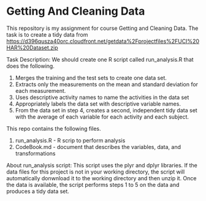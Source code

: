 # Getting And Cleaning Data

This repository is my assignment for course Getting and Cleaning Data. 
The task is to create a tidy data from https://d396qusza40orc.cloudfront.net/getdata%2Fprojectfiles%2FUCI%20HAR%20Dataset.zip

Task Description:
We should create one R script called run_analysis.R that does the following.
 1. Merges the training and the test sets to create one data set.
 2. Extracts only the measurements on the mean and standard deviation for each measurement.
 3. Uses descriptive activity names to name the activities in the data set
 4. Appropriately labels the data set with descriptive variable names.
 5. From the data set in step 4, creates a second, independent tidy data set with the average of each variable for each activity and each subject.

This repo contains the following files.
1. run_analysis.R - R scrip to perform analysis
2. CodeBook.md - document that describes the variables, data, and transformations

About run_analysis script:
This script uses the plyr and dplyr libraries. If the data files for this project is not in your working directory, the script will automatically donwnload it to the working directory and then unzip it.
Once the data is available, the script performs steps 1 to 5 on the data and produces a tidy data set.

